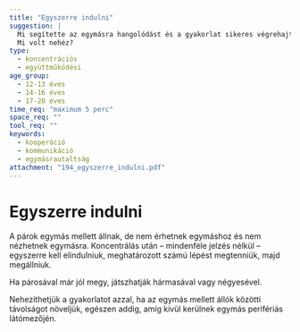 ```yaml
---
title: "Egyszerre indulni"
suggestion: | 
  Mi segítette az egymásra hangolódást és a gyakorlat sikeres végrehajtását?
  Mi volt nehéz?
type:
  - koncentrációs
  - együttműködési
age_group:
  - 12-13 éves
  - 14-16 éves
  - 17-20 éves
time_req: "maximum 5 perc"
space_req: ""
tool_req: ""
keywords: 
  - kooperáció
  - kommunikáció
  - egymásrautaltság
attachment: "194_egyszerre_indulni.pdf"
---
```


# Egyszerre indulni

A párok egymás mellett állnak, de nem érhetnek egymáshoz és nem nézhetnek egymásra. Koncentrálás után – mindenféle jelzés nélkül – egyszerre kell elindulniuk, meghatározott számú lépést megtenniük, majd megállniuk.

Ha párosával már jól megy, játszhatják hármasával vagy négyesével.

Nehezíthetjük a gyakorlatot azzal, ha az egymás mellett állók közötti távolságot növeljük, egészen addig, amíg kívül kerülnek egymás perifériás látómezőjén.
  
  
